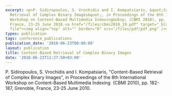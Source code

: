 ```yaml
---
excerpt: <p>P. Sidiropoulos, S. Vrochidis and I. Kompatsiaris, &quot;Content-Based
  Retrieval of Complex Binary Images&quot;, in Proceedings of the 8th International
  Workshop on Content-Based Multimedia Indexing&nbsp; (CBMI 2010), pp. 182-187, Grenoble,
  France, 23-25 June 2010.<a href="/files/cbmi2010_19.pdf" target="_blank" title="pdf
  file"><img align="top" alt="" border="0" src="/files/pdf/pdf.png" /></a></p>
types: publication
tags: conference_publications
publication_date: '2010-06-23T00:00:00'
layout: publication
title: Content-Based Retrieval of Complex Binary Images
date: '2010-06-23T11:27:50+03:00'
---
```

<p>P. Sidiropoulos, S. Vrochidis and I. Kompatsiaris, &quot;Content-Based Retrieval of Complex Binary Images&quot;, in Proceedings of the 8th International Workshop on Content-Based Multimedia Indexing&nbsp; (CBMI 2010), pp. 182-187, Grenoble, France, 23-25 June 2010.<a href="/files/cbmi2010_19.pdf" target="_blank" title="pdf file"><img align="top" alt="" border="0" src="/files/pdf/pdf.png" /></a></p>
